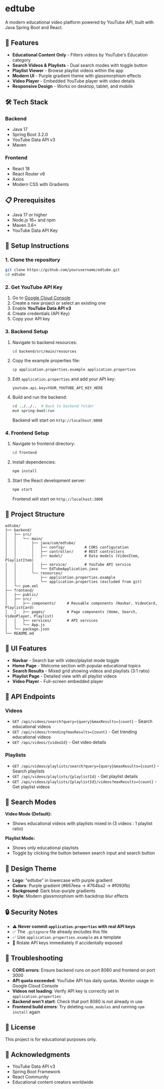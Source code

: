 # edtube

A modern educational video platform powered by YouTube API, built with Java Spring Boot and React.

## 🎯 Features

- **Educational Content Only** - Filters videos by YouTube's Education category
- **Search Videos & Playlists** - Dual search modes with toggle button
- **Playlist Viewer** - Browse playlist videos within the app
- **Modern UI** - Purple gradient theme with glassmorphism effects
- **Video Player** - Embedded YouTube player with video details
- **Responsive Design** - Works on desktop, tablet, and mobile

## 🛠️ Tech Stack

### Backend
- Java 17
- Spring Boot 3.2.0
- YouTube Data API v3
- Maven

### Frontend
- React 18
- React Router v6
- Axios
- Modern CSS with Gradients

## 📋 Prerequisites

- Java 17 or higher
- Node.js 16+ and npm
- Maven 3.6+
- YouTube Data API Key

## 🚀 Setup Instructions

### 1. Clone the repository

```bash
git clone https://github.com/yourusername/edtube.git
cd edtube
```

### 2. Get YouTube API Key

1. Go to [Google Cloud Console](https://console.developers.google.com/)
2. Create a new project or select an existing one
3. Enable **YouTube Data API v3**
4. Create credentials (API Key)
5. Copy your API key

### 3. Backend Setup

1. Navigate to backend resources:
   ```bash
   cd backend/src/main/resources
   ```

2. Copy the example properties file:
   ```bash
   cp application.properties.example application.properties
   ```

3. Edit `application.properties` and add your API key:
   ```properties
   youtube.api.key=YOUR_YOUTUBE_API_KEY_HERE
   ```

4. Build and run the backend:
   ```bash
   cd ../../..  # Back to backend folder
   mvn spring-boot:run
   ```

   Backend will start on `http://localhost:8080`

### 4. Frontend Setup

1. Navigate to frontend directory:
   ```bash
   cd frontend
   ```

2. Install dependencies:
   ```bash
   npm install
   ```

3. Start the React development server:
   ```bash
   npm start
   ```

   Frontend will start on `http://localhost:3000`

## 📁 Project Structure

```
edtube/
├── backend/
│   ├── src/
│   │   └── main/
│   │       ├── java/com/edtube/
│   │       │   ├── config/         # CORS configuration
│   │       │   ├── controller/     # REST controllers
│   │       │   ├── model/          # Data models (VideoItem, PlaylistItem)
│   │       │   ├── service/        # YouTube API service
│   │       │   └── EdTubeApplication.java
│   │       └── resources/
│   │           ├── application.properties.example
│   │           └── application.properties (excluded from git)
│   └── pom.xml
├── frontend/
│   ├── public/
│   ├── src/
│   │   ├── components/     # Reusable components (Navbar, VideoCard, PlaylistCard)
│   │   ├── pages/          # Page components (Home, Search, VideoPlayer, Playlist)
│   │   ├── services/       # API services
│   │   └── App.js
│   └── package.json
└── README.md
```

## 🎨 UI Features

- **Navbar** - Search bar with video/playlist mode toggle
- **Home Page** - Welcome section with popular educational topics
- **Search Results** - Mixed grid showing videos and playlists (3:1 ratio)
- **Playlist Page** - Detailed view with all playlist videos
- **Video Player** - Full-screen embedded player

## 🔌 API Endpoints

### Videos
- `GET /api/videos/search?query={query}&maxResults={count}` - Search educational videos
- `GET /api/videos/trending?maxResults={count}` - Get trending educational videos
- `GET /api/videos/{videoId}` - Get video details

### Playlists
- `GET /api/videos/playlists/search?query={query}&maxResults={count}` - Search playlists
- `GET /api/videos/playlists/{playlistId}` - Get playlist details
- `GET /api/videos/playlists/{playlistId}/videos?maxResults={count}` - Get playlist videos

## 🎯 Search Modes

**Video Mode (Default):**
- Shows educational videos with playlists mixed in (3 videos : 1 playlist ratio)

**Playlist Mode:**
- Shows only educational playlists
- Toggle by clicking the button between search input and search button

## 🌈 Design Theme

- **Logo**: "edtube" in lowercase with purple gradient
- **Colors**: Purple gradient (#667eea → #764ba2 → #f093fb)
- **Background**: Dark blue-purple gradients
- **Style**: Modern glassmorphism with backdrop blur effects

## 🔒 Security Notes

- ⚠️ **Never commit `application.properties` with real API keys**
- ✅ The `.gitignore` file already excludes this file
- ✅ Use `application.properties.example` as a template
- 🔄 Rotate API keys immediately if accidentally exposed

## 🐛 Troubleshooting

- **CORS errors**: Ensure backend runs on port 8080 and frontend on port 3000
- **API quota exceeded**: YouTube API has daily quotas. Monitor usage in Google Cloud Console
- **Videos not loading**: Verify API key is correctly set in `application.properties`
- **Backend won't start**: Check that port 8080 is not already in use
- **Frontend build errors**: Try deleting `node_modules` and running `npm install` again

## 📝 License

This project is for educational purposes only.

## 🙏 Acknowledgments

- YouTube Data API v3
- Spring Boot Framework
- React Community
- Educational content creators worldwide
